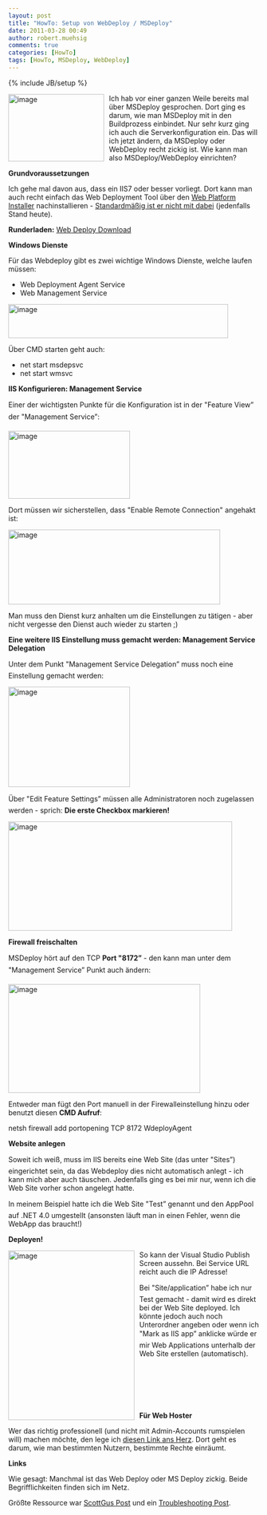 ```yaml
---
layout: post
title: "HowTo: Setup von WebDeploy / MSDeploy"
date: 2011-03-28 00:49
author: robert.muehsig
comments: true
categories: [HowTo]
tags: [HowTo, MSDeploy, WebDeploy]
---
```

{% include JB/setup %}
<p><a href="{{BASE_PATH}}/assets/wp-images/image1217.png"><img style="border-bottom: 0px; border-left: 0px; margin: 0px 10px 0px 0px; display: inline; border-top: 0px; border-right: 0px" title="image" border="0" alt="image" align="left" src="{{BASE_PATH}}/assets/wp-images/image_thumb397.png" width="192" height="135" /></a> </p>  <p>Ich hab vor einer ganzen Weile bereits mal über MSDeploy gesprochen. Dort ging es darum, wie man MSDeploy mit in den Buildprozess einbindet. Nur sehr kurz ging ich auch die Serverkonfiguration ein. Das will ich jetzt ändern, da MSDeploy oder WebDeploy recht zickig ist. Wie kann man also MSDeploy/WebDeploy einrichten?</p>  <p><strong>Grundvoraussetzungen</strong></p>  <p>Ich gehe mal davon aus, dass ein IIS7 oder besser vorliegt. Dort kann man auch recht einfach das Web Deployment Tool über den <a href="http://www.microsoft.com/web/downloads/platform.aspx">Web Platform Installer</a> nachinstallieren - <u>Standardmäßig ist er nicht mit dabei</u> (jedenfalls Stand heute).</p>  <p><strong>Runderladen:</strong> <a href="http://www.iis.net/download/webdeploy">Web Deploy Download</a></p>  <p><strong>Windows Dienste</strong></p>  <p>Für das Webdeploy gibt es zwei wichtige Windows Dienste, welche laufen müssen:</p>  <ul>   <li>Web Deployment Agent Service</li>    <li>Web Management Service</li> </ul>  <p><a href="{{BASE_PATH}}/assets/wp-images/image1218.png"><img style="border-bottom: 0px; border-left: 0px; display: inline; border-top: 0px; border-right: 0px" title="image" border="0" alt="image" src="{{BASE_PATH}}/assets/wp-images/image_thumb398.png" width="441" height="68" /></a> </p>  <p>Über CMD starten geht auch:</p>  <ul>   <li>net start msdepsvc</li>    <li>net start wmsvc</li> </ul>  <p><strong>IIS Konfigurieren: Management Service</strong></p>  <p>Einer der wichtigsten Punkte für die Konfiguration ist in der "Feature View” der "Management Service”:</p>  <p><a href="{{BASE_PATH}}/assets/wp-images/image1219.png"><img style="border-bottom: 0px; border-left: 0px; display: inline; border-top: 0px; border-right: 0px" title="image" border="0" alt="image" src="{{BASE_PATH}}/assets/wp-images/image_thumb399.png" width="244" height="136" /></a> </p>  <p>Dort müssen wir sicherstellen, dass "Enable Remote Connection&quot; angehakt ist:</p>  <p><a href="{{BASE_PATH}}/assets/wp-images/image1220.png"><img style="border-bottom: 0px; border-left: 0px; display: inline; border-top: 0px; border-right: 0px" title="image" border="0" alt="image" src="{{BASE_PATH}}/assets/wp-images/image_thumb400.png" width="425" height="150" /></a> </p>  <p>Man muss den Dienst kurz anhalten um die Einstellungen zu tätigen - aber nicht vergesse den Dienst auch wieder zu starten ;)</p>  <p><strong>Eine weitere IIS Einstellung muss gemacht werden: Management Service Delegation</strong></p>  <p>Unter dem Punkt "Management Service Delegation” muss noch eine Einstellung gemacht werden:</p>  <p><a href="{{BASE_PATH}}/assets/wp-images/image1221.png"><img style="border-bottom: 0px; border-left: 0px; display: inline; border-top: 0px; border-right: 0px" title="image" border="0" alt="image" src="{{BASE_PATH}}/assets/wp-images/image_thumb401.png" width="244" height="201" /></a> </p>  <p>Über "Edit Feature Settings” müssen alle Administratoren noch zugelassen werden - sprich: <strong>Die erste Checkbox markieren!</strong></p>  <p><a href="{{BASE_PATH}}/assets/wp-images/image1222.png"><img style="border-bottom: 0px; border-left: 0px; display: inline; border-top: 0px; border-right: 0px" title="image" border="0" alt="image" src="{{BASE_PATH}}/assets/wp-images/image_thumb402.png" width="449" height="219" /></a> </p>  <p><strong>Firewall freischalten</strong></p>  <p>MSDeploy hört auf den TCP <strong>Port "8172”</strong> - den kann man unter dem "Management Service” Punkt auch ändern:</p>  <p><a href="{{BASE_PATH}}/assets/wp-images/image1223.png"><img style="border-bottom: 0px; border-left: 0px; display: inline; border-top: 0px; border-right: 0px" title="image" border="0" alt="image" src="{{BASE_PATH}}/assets/wp-images/image_thumb403.png" width="385" height="218" /></a> </p>  <p>Entweder man fügt den Port manuell in der Firewalleinstellung hinzu oder benutzt diesen <strong>CMD Aufruf</strong>:</p>  <p>netsh firewall add portopening TCP 8172 WdeployAgent</p>  <p><strong>Website anlegen</strong></p>  <p>Soweit ich weiß, muss im IIS bereits eine Web Site (das unter "Sites”) eingerichtet sein, da das Webdeploy dies nicht automatisch anlegt - ich kann mich aber auch täuschen. Jedenfalls ging es bei mir nur, wenn ich die Web Site vorher schon angelegt hatte.</p>  <p>In meinem Beispiel hatte ich die Web Site "Test” genannt und den AppPool auf .NET 4.0 umgestellt (ansonsten läuft man in einen Fehler, wenn die WebApp das braucht!)</p>  <p><strong>Deployen!</strong></p>  <p><a href="{{BASE_PATH}}/assets/wp-images/image1224.png"><img style="border-bottom: 0px; border-left: 0px; margin: 0px 10px 0px 0px; display: inline; border-top: 0px; border-right: 0px" title="image" border="0" alt="image" align="left" src="{{BASE_PATH}}/assets/wp-images/image_thumb404.png" width="253" height="340" /></a> </p>  <p>So kann der Visual Studio Publish Screen aussehn. Bei Service URL reicht auch die IP Adresse!</p>  <p>Bei "Site/application” habe ich nur Test gemacht - damit wird es direkt bei der Web Site deployed. Ich könnte jedoch auch noch Unterordner angeben oder wenn ich "Mark as IIS app” anklicke würde er mir Web Applications unterhalb der Web Site erstellen (automatisch).</p>  <p>&#160;</p>  <p>&#160;</p>  <p>&#160;</p>  <p><strong>Für Web Hoster</strong></p>  <p>Wer das richtig professionell (und nicht mit Admin-Accounts rumspielen will) machen möchte, den lege ich <a href="http://learn.iis.net/page.aspx/516/configure-the-web-deployment-handler/">diesen Link ans Herz</a>. Dort geht es darum, wie man bestimmten Nutzern, bestimmte Rechte einräumt.</p>  <p><strong>Links</strong></p>  <p>Wie gesagt: Manchmal ist das Web Deploy oder MS Deploy zickig. Beide Begrifflichkeiten finden sich im Netz.</p>  <p>Größte Ressource war <a href="http://weblogs.asp.net/scottgu/archive/2010/09/13/automating-deployment-with-microsoft-web-deploy.aspx">ScottGus Post</a> und ein <a href="http://blogs.iis.net/kateroh/archive/2009/06/05/troubleshooting-common-msdeploy-issues.aspx">Troubleshooting Post</a>.</p>
